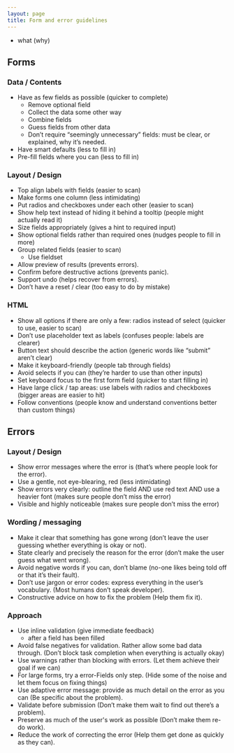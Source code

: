 ```yaml
---
layout: page
title: Form and error guidelines
---
```


- what (why)

## Forms

### Data / Contents

- Have as few fields as possible (quicker to complete)
    - Remove optional field
    - Collect the data some other way
    - Combine fields
    - Guess fields from other data
    - Don’t require “seemingly unnecessary” fields: must be clear, or explained, why it’s needed.
- Have smart defaults (less to fill in)
- Pre-fill fields where you can (less to fill in)


### Layout / Design

- Top align labels with fields (easier to scan)
- Make forms one column (less intimidating)
- Put radios and checkboxes under each other (easier to scan)
- Show help text instead of hiding it behind a tooltip (people might actually read it)
- Size fields appropriately (gives a hint to required input)
- Show optional fields rather than required ones (nudges people to fill in more)
- Group related fields (easier to scan)
    - Use fieldset
- Allow preview of results (prevents errors).
- Confirm before destructive actions (prevents panic).
- Support undo (helps recover from errors).
- Don’t have a reset / clear (too easy to do by mistake)

### HTML

- Show all options if there are only a few: radios instead of select (quicker to use, easier to scan)
- Don’t use placeholder text as labels (confuses people: labels are clearer)
- Button text should describe the action (generic words like “submit” aren’t clear)
- Make it keyboard-friendly (people tab through fields)
- Avoid selects if you can (they’re harder to use than other inputs)
- Set keyboard focus to the first form field (quicker to start filling in)
- Have large click / tap areas: use labels with radios and checkboxes (bigger areas are easier to hit)
- Follow conventions (people know and understand conventions better than custom things)

## Errors

### Layout / Design

- Show error messages where the error is (that’s where people look for the error).
- Use a gentle, not eye-blearing, red (less intimidating)
- Show errors very clearly: outline the field AND use red text AND use a heavier font (makes sure people don’t miss the error)
- Visible and highly noticeable (makes sure people don’t miss the error)

### Wording / messaging

- Make it clear that something has gone wrong (don’t leave the user guessing whether everything is okay or not).
- State clearly and precisely the reason for the error (don’t make the user guess what went wrong).
- Avoid negative words if you can, don’t blame (no-one likes being told off or that it’s their fault).
- Don’t use jargon or error codes: express everything in the user’s vocabulary. (Most humans don’t speak developer).
- Constructive advice on how to fix the problem (Help them fix it).

### Approach

- Use inline validation (give immediate feedback)
    - after a field has been filled
- Avoid false negatives for validation. Rather allow some bad data through. (Don’t block task completion when everything is actually okay)
- Use warnings rather than blocking with errors. (Let them achieve their goal if we can)
- For large forms, try a error-Fields only step. (Hide some of the noise and let them focus on fixing things)
- Use adaptive error message: provide as much detail on the error as you can (Be specific about the problem).
- Validate before submission (Don’t make them wait to find out there’s a problem).
- Preserve as much of the user's work as possible (Don’t make them re-do work).
- Reduce the work of correcting the error (Help them get done as quickly as they can).
